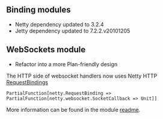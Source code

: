 Binding modules
---------------

* Netty dependency updated to 3.2.4
* Jetty dependency updated to 7.2.2.v20101205

WebSockets module
-----------------

* Refactor into a more Plan-friendly design

The HTTP side of websocket handlers now uses Netty HTTP [RequestBindings](http://sourced.implicit.ly/net.databinder/unfiltered-netty/0.3.0/bindings.scala.html)

    PartialFunction[netty.RequestBinding => PartialFunction[netty.websocket.SocketCallback => Unit]]

More information can be found in the module [readme](https://github.com/n8han/Unfiltered/tree/master/websockets/#readme).

